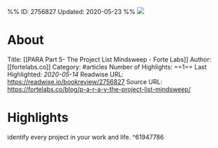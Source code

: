 %%
ID: 2756827
Updated: 2020-05-23
%%
![](https://readwise-assets.s3.amazonaws.com/static/images/article3.5c705a01b476.png)

# About
Title: [[PARA Part 5- The Project List Mindsweep - Forte Labs]]
Author: [[fortelabs.co]]
Category: #articles
Number of Highlights: ==1==
Last Highlighted: *2020-05-14*
Readwise URL: https://readwise.io/bookreview/2756827
Source URL: https://fortelabs.co/blog/p-a-r-a-v-the-project-list-mindsweep/


# Highlights 
identify every project in your work and life.  ^61947786

